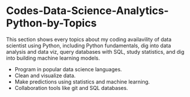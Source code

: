 # Codes-Data-Science-Analytics-Python-by-Topics

This section shows every topics about my coding availavility of data scientist using Python, including Python fundamentals, dig into data analysis and data viz, query databases with SQL, study statistics, and dig into building machine learning models.

* Program in popular data science languages.
* Clean and visualize data.
* Make predictions using statistics and machine learning.
* Collaboration tools like git and SQL databases.
